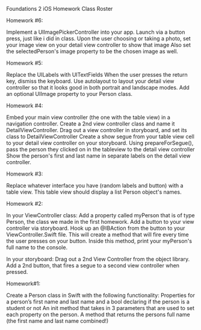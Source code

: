 Foundations 2 iOS Homework
Class Roster

Homework #6:

Implement a UIImagePickerController into your app. Launch via a button press, just like i did in class.
Upon the user choosing or taking a photo, set your image view on your detail view controller to show that image
Also set the selectedPerson's image property to be the chosen image as well.

Homework #5:

Replace the UILabels with UITextFields
When the user presses the return key, dismiss the keyboard.
Use autolayout to layout your detail view controller so that it looks good in both portrait and landscape modes.
Add an optional UIImage property to your Person class.

Homework #4:

Embed your main view controller (the one with the table view) in a navigation controller.
Create a 2nd view controller class and name it DetailViewController.
Drag out a view controller in storyboard, and set its class to DetailViewController
Create a show segue from your table view cell to your detail view controller on your storyboard.
Using prepareForSegue(), pass the person they clicked on in the tableview to the detail view controller
Show the person's first and last name in separate labels on the detail view controller.

Homework #3:

Replace whatever interface you have (random labels and button) with a table view. This table view should display a list Person object's names.

Homework #2:

In your ViewController class:
Add a property called myPerson that is of type Person, the class we made in the first homework.
Add a button to your view controller via storyboard.
Hook up an @IBAction from the button to your ViewController.Swift file. This will create a method that will fire every time the user presses on your button.
Inside this method, print your myPerson's full name to the console.

In your storyboard:
Drag out a 2nd View Controller from the object library.
Add a 2nd button, that fires a segue to a second view controller when pressed.

Homework#1:

Create a Person class in Swift with the following functionality:
Properties for a person’s first name and last name and a bool declaring if the person is a student or not
An init method that takes in 3 parameters that are used to set each property on the person.
A method that returns the persons full name (the first name and last name combined!)